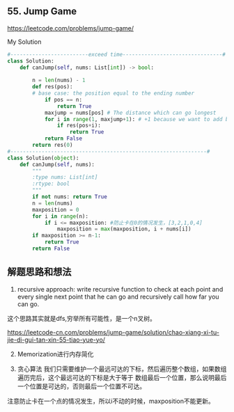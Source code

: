 ## 55. Jump Game

https://leetcode.com/problems/jump-game/

My Solution

```python
#-------------------------exceed time--------------------------------#
class Solution:
    def canJump(self, nums: List[int]) -> bool:
        
        n = len(nums) - 1
        def res(pos):
        # base case: the position equal to the ending number
            if pos == n:
                return True
            maxjump = nums[pos] # The distance which can go longest
            for i in range(1, maxjump+1): # +1 because we want to add based on i
                if res(pos+i):
                    return True
            return False
        return res(0)
#---------------------------------------------------------------#
class Solution(object):
    def canJump(self, nums):
        """
        :type nums: List[int]
        :rtype: bool
        """
        if not nums: return True
        n = len(nums)
        maxposition = 0
        for i in range(n):
            if i <= maxposition: #防止卡在0的情况发生，[3,2,1,0,4]
                maxposition = max(maxposition, i + nums[i])
        if maxposition >= n-1:
            return True
        return False
```

## 解题思路和想法
1. recursive approach: write recursive function to check at each point and every single next point that he can go and recursively call how far you can go.

这个思路其实就是dfs,穷举所有可能性，是一个n叉树。

https://leetcode-cn.com/problems/jump-game/solution/chao-xiang-xi-tu-jie-di-gui-tan-xin-55-tiao-yue-yo/

2. Memorization进行内存简化

3. 贪心算法
我们只需要维护一个最远可达的下标，然后遍历整个数组，如果数组遍历完后，这个最远可达的下标是大于等于 数组最后一个位置，那么说明最后一个位置是可达的，否则最后一个位置不可达。

注意防止卡在一个点的情况发生，所以i不动的时候，maxposition不能更新。
